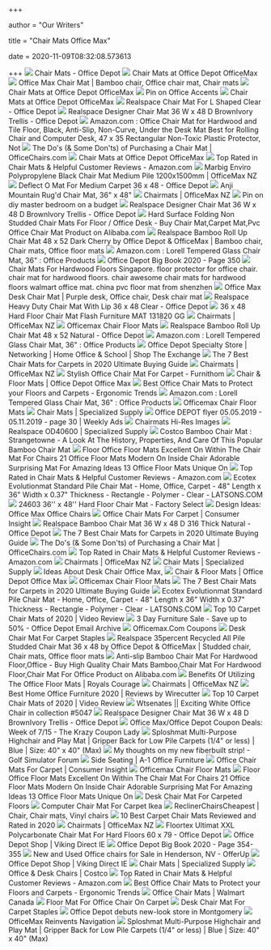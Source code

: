 +++
        
author = "Our Writers"
        
title = "Chair Mats Office Max"
        
date = 2020-11-09T08:32:08.573613
        
+++
[ ![](https://media.officedepot.com/images/t_search,f_auto/products/475627/Realspace-Chair-Mat-For-Thin-Commercial)](https://media.officedepot.com/images/t_search,f_auto/products/475627/Realspace-Chair-Mat-For-Thin-Commercial) Chair Mats - Office Depot
[ ![](https://media.officedepot.com/images/t_search,f_auto/products/142087/Realspace-Medium-Pile-Chair-Mat-With)](https://media.officedepot.com/images/t_search,f_auto/products/142087/Realspace-Medium-Pile-Chair-Mat-With) Chair Mats at Office Depot OfficeMax
[ ![](https://i.pinimg.com/originals/f4/fd/0a/f4fd0aa156df1a2cde0314b2c9e04720.jpg)](https://i.pinimg.com/originals/f4/fd/0a/f4fd0aa156df1a2cde0314b2c9e04720.jpg) Office Max Chair Mat | Bamboo chair, Office chair mat, Chair mats
[ ![](https://media.officedepot.com/image/upload/f_auto,q_auto/coremedia/resource/blob/151066/31275bc81d04e8da2791ef6acb206d61/chair-mats-data.jpg)](https://media.officedepot.com/image/upload/f_auto,q_auto/coremedia/resource/blob/151066/31275bc81d04e8da2791ef6acb206d61/chair-mats-data.jpg) Chair Mats at Office Depot OfficeMax
[ ![](https://i.pinimg.com/474x/6a/c1/ac/6ac1ac046ccb018a5514a7556febbae2.jpg)](https://i.pinimg.com/474x/6a/c1/ac/6ac1ac046ccb018a5514a7556febbae2.jpg) Pin on Office Accents
[ ![](https://media.officedepot.com/images/t_search,f_auto/products/911900/Realspace-Economy-Studded-Chair-Mat-For)](https://media.officedepot.com/images/t_search,f_auto/products/911900/Realspace-Economy-Studded-Chair-Mat-For) Chair Mats at Office Depot OfficeMax
[ ![](https://media.officedepot.com/image/upload/b_rgb:FFFFFF,c_pad,dpr_1.0,f_auto,h_1665,q_auto,w_1250/c_pad,h_1665,w_1250/v1/products/478196/478196_p_realspace_l_shaped_workstation_chair_mat?pgw=1&pgwact=1)](https://media.officedepot.com/image/upload/b_rgb:FFFFFF,c_pad,dpr_1.0,f_auto,h_1665,q_auto,w_1250/c_pad,h_1665,w_1250/v1/products/478196/478196_p_realspace_l_shaped_workstation_chair_mat?pgw=1&pgwact=1) Realspace Chair Mat For L Shaped Clear - Office Depot
[ ![](https://media.officedepot.com/image/upload/b_rgb:FFFFFF,c_pad,dpr_1.0,f_auto,h_666,q_auto,w_500/c_pad,h_666,w_500/v1/products/9260162/9260162_o03_realspace_designer_chair_mat?pgw=1)](https://media.officedepot.com/image/upload/b_rgb:FFFFFF,c_pad,dpr_1.0,f_auto,h_666,q_auto,w_500/c_pad,h_666,w_500/v1/products/9260162/9260162_o03_realspace_designer_chair_mat?pgw=1) Realspace Designer Chair Mat 36 W x 48 D BrownIvory Trellis - Office Depot
[ ![](https://images-na.ssl-images-amazon.com/images/I/71mzYmDGgRL._AC_SY355_.jpg)](https://images-na.ssl-images-amazon.com/images/I/71mzYmDGgRL._AC_SY355_.jpg) Amazon.com : Office Chair Mat for Hardwood and Tile Floor, Black,  Anti-Slip, Non-Curve, Under the Desk Mat Best for Rolling Chair and  Computer Desk, 47 x 35 Rectangular Non-Toxic Plastic Protector, Not
[ ![](https://s7d9.scene7.com/is/image/OfficeChairscom/Chair_Mats)](https://s7d9.scene7.com/is/image/OfficeChairscom/Chair_Mats) The Do's (& Some Don'ts) of Purchasing a Chair Mat | OfficeChairs.com
[ ![](https://media.officedepot.com/image/upload/f_auto,q_auto/coremedia/resource/blob/49226/cd7cf9882bc1c70b427dc33f9b929e6f/cmats-hero-banner-picture-data.jpg)](https://media.officedepot.com/image/upload/f_auto,q_auto/coremedia/resource/blob/49226/cd7cf9882bc1c70b427dc33f9b929e6f/cmats-hero-banner-picture-data.jpg) Chair Mats at Office Depot OfficeMax
[ ![](https://m.media-amazon.com/images/I/71gkGNIq4sL._AC_SX500_SY500_.jpg)](https://m.media-amazon.com/images/I/71gkGNIq4sL._AC_SX500_SY500_.jpg) Top Rated in Chair Mats & Helpful Customer Reviews - Amazon.com
[ ![](https://www.officemax.co.nz/Images/ProductImages/500/2619962.jpg)](https://www.officemax.co.nz/Images/ProductImages/500/2619962.jpg) Marbig Enviro Polypropylene Black Chair Mat Medium Pile 1200x1500mm |  OfficeMax NZ
[ ![](https://media.officedepot.com/images/t_large,f_auto/products/366228/Deflect-O-Chair-Mat-For-Medium)](https://media.officedepot.com/images/t_large,f_auto/products/366228/Deflect-O-Chair-Mat-For-Medium) Deflect O Mat For Medium Carpet 36 x 48 - Office Depot
[ ![](https://richmedia.ca-richimage.com/ImageDelivery/imageService?profileId=12026540&id=1411920&recipeId=729)](https://richmedia.ca-richimage.com/ImageDelivery/imageService?profileId=12026540&id=1411920&recipeId=729) Anji Mountain Rug'd Chair Mat, 36" x 48"
[ ![](https://www.officemax.co.nz/Images/ProductImages/250/2467461.jpg)](https://www.officemax.co.nz/Images/ProductImages/250/2467461.jpg) Chairmats | OfficeMax NZ
[ ![](https://i.pinimg.com/originals/d5/b9/74/d5b974b8dbb29e0f18bdd495a870e1e5.jpg)](https://i.pinimg.com/originals/d5/b9/74/d5b974b8dbb29e0f18bdd495a870e1e5.jpg) Pin on diy master bedroom on a budget
[ ![](https://media.officedepot.com/image/upload/b_rgb:FFFFFF,c_pad,dpr_1.0,f_auto,h_666,q_auto,w_500/c_pad,h_666,w_500/v1/products/9260162/9260162_o07_realspace_designer_chair_mat?pgw=1)](https://media.officedepot.com/image/upload/b_rgb:FFFFFF,c_pad,dpr_1.0,f_auto,h_666,q_auto,w_500/c_pad,h_666,w_500/v1/products/9260162/9260162_o07_realspace_designer_chair_mat?pgw=1) Realspace Designer Chair Mat 36 W x 48 D BrownIvory Trellis - Office Depot
[ ![](https://sc01.alicdn.com/kf/HTB1BrPCLFXXXXbkXpXXq6xXFXXXl.jpg)](https://sc01.alicdn.com/kf/HTB1BrPCLFXXXXbkXpXXq6xXFXXXl.jpg) Hard Surface Folding Non Studded Chair Mats For Floor / Office Desk - Buy Chair  Mat,Carpet Mat,Pvc Office Chair Mat Product on Alibaba.com
[ ![](https://i.pinimg.com/originals/f5/04/6c/f5046cb0c4ebbc097126b7c9079b3d66.jpg)](https://i.pinimg.com/originals/f5/04/6c/f5046cb0c4ebbc097126b7c9079b3d66.jpg) Realspace Bamboo Roll Up Chair Mat 48 x 52 Dark Cherry by Office Depot &  OfficeMax | Bamboo chair, Chair mats, Office floor mats
[ ![](https://m.media-amazon.com/images/S/aplus-media/sota/ae2ef8b4-f8f3-489a-a340-2ded192177ab.__CR0,0,2000,2000_PT0_SX300_V1___.jpg)](https://m.media-amazon.com/images/S/aplus-media/sota/ae2ef8b4-f8f3-489a-a340-2ded192177ab.__CR0,0,2000,2000_PT0_SX300_V1___.jpg) Amazon.com : Lorell Tempered Glass Chair Mat, 36" : Office Products
[ ![](https://view.publitas.com/27642/977329/pages/6010dd1e-1145-400e-b0be-51fd94876a1b-at1000.jpg)](https://view.publitas.com/27642/977329/pages/6010dd1e-1145-400e-b0be-51fd94876a1b-at1000.jpg) Office Depot Big Book 2020 - Page 350
[ ![](http://solarindaba.com/i/2018/06/x-hard-floor-chair-mat-z-line-designs-inc-for-hardwood-amazon-hardwoodchairmat-mats-floors-reviews-ikea-singapore-costco-staples-officemax-desk-plastic-view-large-image.jpg)](http://solarindaba.com/i/2018/06/x-hard-floor-chair-mat-z-line-designs-inc-for-hardwood-amazon-hardwoodchairmat-mats-floors-reviews-ikea-singapore-costco-staples-officemax-desk-plastic-view-large-image.jpg) Chair Mats For Hardwood Floors Singapore. floor protector for office chair. chair  mat for hardwood floors. chair awesome chair mats for hardwood floors  walmart office mat. china pvc floor mat from shenzhen
[ ![](https://i.pinimg.com/originals/c5/72/7e/c5727eb8c0e1d379612fd14166365298.jpg)](https://i.pinimg.com/originals/c5/72/7e/c5727eb8c0e1d379612fd14166365298.jpg) Office Max Desk Chair Mat | Purple desk, Office chair, Desk chair mat
[ ![](https://media.officedepot.com/image/upload/b_rgb:FFFFFF,c_pad,dpr_1.0,f_auto,h_666,q_auto,w_500/c_pad,h_666,w_500/v1/products/9501412/9501412_o01?pgw=1)](https://media.officedepot.com/image/upload/b_rgb:FFFFFF,c_pad,dpr_1.0,f_auto,h_666,q_auto,w_500/c_pad,h_666,w_500/v1/products/9501412/9501412_o01?pgw=1) Realspace Heavy Duty Chair Mat With Lip 36 x 48 Clear - Office Depot
[ ![](https://www.totallyfurniture.com/pub/media/catalog/product/h/t/httpssep.yimg.comaytotallyfurniture36-x-48-hard-floor-chair-mat-flash-furniture-mat-131820-gg-5.gif)](https://www.totallyfurniture.com/pub/media/catalog/product/h/t/httpssep.yimg.comaytotallyfurniture36-x-48-hard-floor-chair-mat-flash-furniture-mat-131820-gg-5.gif) 36 x 48 Hard Floor Chair Mat Flash Furniture MAT 131820 GG
[ ![](https://www.officemax.co.nz/Images/ProductImages/250/2467402.jpg)](https://www.officemax.co.nz/Images/ProductImages/250/2467402.jpg) Chairmats | OfficeMax NZ
[ ![](http://www.goodofficechairs.com/images/officemax-chair-floor-mats.jpg)](http://www.goodofficechairs.com/images/officemax-chair-floor-mats.jpg) Officemax Chair Floor Mats
[ ![](https://media.officedepot.com/image/upload/b_rgb:FFFFFF,c_pad,dpr_1.0,f_auto,h_666,q_auto,w_500/c_pad,h_666,w_500/v1/products/1345716/1345716_o02_48x52_bamboo_roll_up_chairmat?pgw=1)](https://media.officedepot.com/image/upload/b_rgb:FFFFFF,c_pad,dpr_1.0,f_auto,h_666,q_auto,w_500/c_pad,h_666,w_500/v1/products/1345716/1345716_o02_48x52_bamboo_roll_up_chairmat?pgw=1) Realspace Bamboo Roll Up Chair Mat 48 x 52 Natural - Office Depot
[ ![](https://m.media-amazon.com/images/I/81Oj7u5S4uL._AC_SS350_.jpg)](https://m.media-amazon.com/images/I/81Oj7u5S4uL._AC_SS350_.jpg) Amazon.com : Lorell Tempered Glass Chair Mat, 36" : Office Products
[ ![](https://www.shopmyexchange.com/products/images/xlarge/6625773_0000.jpg)](https://www.shopmyexchange.com/products/images/xlarge/6625773_0000.jpg) Office Depot Specialty Store | Networking | Home Office & School | Shop The  Exchange
[ ![](https://i2.wp.com/www.futurehorizons.net/wp-content/uploads/2018/10/best-chair-mats-for-carpets.jpg?fit=916%2C461&ssl=1)](https://i2.wp.com/www.futurehorizons.net/wp-content/uploads/2018/10/best-chair-mats-for-carpets.jpg?fit=916%2C461&ssl=1) The 7 Best Chair Mats for Carpets in 2020 Ultimate Buying Guide
[ ![](https://www.officemax.co.nz/Images/ProductImages/250/2467437.jpg)](https://www.officemax.co.nz/Images/ProductImages/250/2467437.jpg) Chairmats | OfficeMax NZ
[ ![](https://lh3.googleusercontent.com/proxy/A7xZj91aZfkys0PKqeYVMykBe1sTQFbF4hU0SImpDvTzk9YRVKKebr_IG_zfDv-TgAlxLm5dqnrO_y-9fPZruis8Xvo5GFsrUm6Xmp2zt9eqTSqpUgjtyFOlJu-WVYAoI11frVqruTgu1fWN1M_tCHttaN0N5cufD5ZQX1GG3iM=s0-d)](https://lh3.googleusercontent.com/proxy/A7xZj91aZfkys0PKqeYVMykBe1sTQFbF4hU0SImpDvTzk9YRVKKebr_IG_zfDv-TgAlxLm5dqnrO_y-9fPZruis8Xvo5GFsrUm6Xmp2zt9eqTSqpUgjtyFOlJu-WVYAoI11frVqruTgu1fWN1M_tCHttaN0N5cufD5ZQX1GG3iM=s0-d) Stylish Office Chair Mat For Carpet - Furnithom
[ ![](https://media.officedepot.com/images/t_search,f_auto/products/906946/MA-Matting-Brush-Hog-Floor-Mat)](https://media.officedepot.com/images/t_search,f_auto/products/906946/MA-Matting-Brush-Hog-Floor-Mat) Chair & Floor Mats | Office Depot Office Max
[ ![](http://ergonomictrends.com/wp-content/uploads/2019/09/best-office-chair-floor-mats.jpg)](http://ergonomictrends.com/wp-content/uploads/2019/09/best-office-chair-floor-mats.jpg) Best Office Chair Mats to Protect your Floors and Carpets - Ergonomic Trends
[ ![](https://m.media-amazon.com/images/I/71cNIHho2GL._AC_SS350_.jpg)](https://m.media-amazon.com/images/I/71cNIHho2GL._AC_SS350_.jpg) Amazon.com : Lorell Tempered Glass Chair Mat, 36" : Office Products
[ ![](http://www.goodofficechairs.com/images/pvc-officemax-chair-floor-mats.jpg)](http://www.goodofficechairs.com/images/pvc-officemax-chair-floor-mats.jpg) Officemax Chair Floor Mats
[ ![](https://www.s2marketplace.com/ASSETS/IMAGES/ITEMS/LIST_DISPLAY/OD64425_image.jpg)](https://www.s2marketplace.com/ASSETS/IMAGES/ITEMS/LIST_DISPLAY/OD64425_image.jpg) Chair Mats | Specialized Supply
[ ![](https://weekly-ads.us/public/gimg/8/8/0/3/8/4/880384-900-100000.jpg)](https://weekly-ads.us/public/gimg/8/8/0/3/8/4/880384-900-100000.jpg) Office DEPOT flyer 05.05.2019 - 05.11.2019 - page 30 | Weekly Ads
[ ![](http://familyranchinc.com/products/pc/catalog/hi-res/chairmats/CM11142PC.jpg)](http://familyranchinc.com/products/pc/catalog/hi-res/chairmats/CM11142PC.jpg) Chairmats Hi-Res Images
[ ![](https://www.s2marketplace.com//ASSETS/IMAGES/ITEMS/ZOOM/OD40600_image.jpg)](https://www.s2marketplace.com//ASSETS/IMAGES/ITEMS/ZOOM/OD40600_image.jpg) Realspace OD40600 | Specialized Supply
[ ![](https://www.jimmyssliceventuracrafteats.com/wp-content/uploads/2018/11/Costco-Bamboo-Chair-Mat.jpg)](https://www.jimmyssliceventuracrafteats.com/wp-content/uploads/2018/11/Costco-Bamboo-Chair-Mat.jpg) Costco Bamboo Chair Mat : Strangetowne - A Look At The History, Properties,  And Care Of This Popular Bamboo Chair Mat
[ ![](http://www.ihis.info/wp-content/uploads/2018/06/office-floor-mats-contemporary-on-throughout-chair-are-desk-by-american-2.jpg)](http://www.ihis.info/wp-content/uploads/2018/06/office-floor-mats-contemporary-on-throughout-chair-are-desk-by-american-2.jpg) Floor Office Floor Mats Excellent On Within The Chair Mat For Chairs 21  Office Floor Mats Modern On Inside Chair Adorable Surprising Mat For  Amazing Ideas 13 Office Floor Mats Unique On
[ ![](https://m.media-amazon.com/images/I/71YfNzzddAL._AC_SX500_SY500_.jpg)](https://m.media-amazon.com/images/I/71YfNzzddAL._AC_SX500_SY500_.jpg) Top Rated in Chair Mats & Helpful Customer Reviews - Amazon.com
[ ![](https://content.etilize.com/Maximum/1028853866.jpg)](https://content.etilize.com/Maximum/1028853866.jpg) Ecotex Evolutionmat Standard Pile Chair Mat - Home, Office, Carpet - 48"  Length x 36" Width x 0.37" Thickness - Rectangle - Polymer - Clear -  LATSONS.COM
[ ![](http://cdn.shopify.com/s/files/1/0878/3252/products/MAT-131820-GG_grande.jpg?v=1466779847)](http://cdn.shopify.com/s/files/1/0878/3252/products/MAT-131820-GG_grande.jpg?v=1466779847) 24603 36'' x 48'' Hard Floor Chair Mat - Factory Select
[ ![](https://andykline.co/wp-content/uploads/2020/01/astounding-office-depot-desk-chairs-furniture-max-engaging-executive-shelves-chair-wheels-cushion-mats-for-carpet-home-without-seat-cover-angel-queen-small.jpeg)](https://andykline.co/wp-content/uploads/2020/01/astounding-office-depot-desk-chairs-furniture-max-engaging-executive-shelves-chair-wheels-cushion-mats-for-carpet-home-without-seat-cover-angel-queen-small.jpeg) Design Ideas: Office Max Office Chairs
[ ![](https://lovehijrah.id/wp-content/uploads/2017/09/Best-Office-Chair-Mat.jpeg)](https://lovehijrah.id/wp-content/uploads/2017/09/Best-Office-Chair-Mat.jpeg) Office Chair Mats For Carpet | Consumer Insight
[ ![](https://media.officedepot.com/image/upload/b_rgb:FFFFFF,c_pad,dpr_1.0,f_auto,h_666,q_auto,w_500/c_pad,h_666,w_500/v1/products/459806/459806_p_realspace_bamboo_chair_mat?pgw=1)](https://media.officedepot.com/image/upload/b_rgb:FFFFFF,c_pad,dpr_1.0,f_auto,h_666,q_auto,w_500/c_pad,h_666,w_500/v1/products/459806/459806_p_realspace_bamboo_chair_mat?pgw=1) Realspace Bamboo Chair Mat 36 W x 48 D 316 Thick Natural - Office Depot
[ ![](https://i2.wp.com/m.media-amazon.com/images/I/51x5o7t1caL.jpg?ssl=1)](https://i2.wp.com/m.media-amazon.com/images/I/51x5o7t1caL.jpg?ssl=1) The 7 Best Chair Mats for Carpets in 2020 Ultimate Buying Guide
[ ![](https://s7d9.scene7.com/is/image/OfficeChairscom/DEF-meridian-fea1_zom?hei=200&id=pROrb3&fmt=jpg&fit=constrain,1&wid=394&hei=394)](https://s7d9.scene7.com/is/image/OfficeChairscom/DEF-meridian-fea1_zom?hei=200&id=pROrb3&fmt=jpg&fit=constrain,1&wid=394&hei=394) The Do's (& Some Don'ts) of Purchasing a Chair Mat | OfficeChairs.com
[ ![](https://m.media-amazon.com/images/I/61QfsL6kK1L._AC_SX500_SY500_.jpg)](https://m.media-amazon.com/images/I/61QfsL6kK1L._AC_SX500_SY500_.jpg) Top Rated in Chair Mats & Helpful Customer Reviews - Amazon.com
[ ![](https://www.officemax.co.nz/Images/ProductImages/250/2663252.jpg)](https://www.officemax.co.nz/Images/ProductImages/250/2663252.jpg) Chairmats | OfficeMax NZ
[ ![](https://www.s2marketplace.com/ASSETS/IMAGES/ITEMS/LIST_DISPLAY/OD40620_image.jpg)](https://www.s2marketplace.com/ASSETS/IMAGES/ITEMS/LIST_DISPLAY/OD40620_image.jpg) Chair Mats | Specialized Supply
[ ![](http://venettaluellen.co/wp-content/uploads/2019/02/desk-chairs-office-max-desk-chair-chairs-mats-impressive-alluring-officemax-desks-and-chairs-officemax-ergonomic-desk-chairs.jpg)](http://venettaluellen.co/wp-content/uploads/2019/02/desk-chairs-office-max-desk-chair-chairs-mats-impressive-alluring-officemax-desks-and-chairs-officemax-ergonomic-desk-chairs.jpg) Ideas About Desk Chair Office Max,
[ ![](https://media.officedepot.com/images/t_search,f_auto/products/2304578/MA-Matting-WaterHog-Diamond-Classic-Floor)](https://media.officedepot.com/images/t_search,f_auto/products/2304578/MA-Matting-WaterHog-Diamond-Classic-Floor) Chair & Floor Mats | Office Depot Office Max
[ ![](http://www.goodofficechairs.com/images/mammoth-officemax-chair-floor-mats.jpg)](http://www.goodofficechairs.com/images/mammoth-officemax-chair-floor-mats.jpg) Officemax Chair Floor Mats
[ ![](https://i0.wp.com/m.media-amazon.com/images/I/51SHIi2aWJL.jpg?ssl=1)](https://i0.wp.com/m.media-amazon.com/images/I/51SHIi2aWJL.jpg?ssl=1) The 7 Best Chair Mats for Carpets in 2020 Ultimate Buying Guide
[ ![](https://content.etilize.com/Life-Style/Maximum/1028853866.jpg)](https://content.etilize.com/Life-Style/Maximum/1028853866.jpg) Ecotex Evolutionmat Standard Pile Chair Mat - Home, Office, Carpet - 48"  Length x 36" Width x 0.37" Thickness - Rectangle - Polymer - Clear -  LATSONS.COM
[ ![](https://images.ezvid.com/image/upload/fl_immutable_cache/e_trim/c_pad,f_auto,h_270,q_auto:eco/snahqnc1vy5qm1ogqwe6)](https://images.ezvid.com/image/upload/fl_immutable_cache/e_trim/c_pad,f_auto,h_270,q_auto:eco/snahqnc1vy5qm1ogqwe6) Top 10 Carpet Chair Mats of 2020 | Video Review
[ ![](https://emailtuna.com/images/preview/330/330241-office-depot-3-day-furniture.jpg)](https://emailtuna.com/images/preview/330/330241-office-depot-3-day-furniture.jpg) 3 Day Furniture Sale - Save up to 50% - Office Depot Email Archive
[ ![](https://cdn.slidesharecdn.com/ss_thumbnails/officemax-comcoupons-091228235145-phpapp01-thumbnail-4.jpg?cb=1262044320)](https://cdn.slidesharecdn.com/ss_thumbnails/officemax-comcoupons-091228235145-phpapp01-thumbnail-4.jpg?cb=1262044320) Officemax.Com Coupons
[ ![](https://kymmenen.co/wp-content/uploads/2019/06/office-max-desk-chairs-adorable-furniture-tables-chair-mats-for-carpet-depot-standing-computer.jpeg)](https://kymmenen.co/wp-content/uploads/2019/06/office-max-desk-chairs-adorable-furniture-tables-chair-mats-for-carpet-depot-standing-computer.jpeg) Desk Chair Mat For Carpet Staples
[ ![](https://i.pinimg.com/236x/25/c3/72/25c372e2997623065962a193283c69b4--chair-mats-office-depot.jpg)](https://i.pinimg.com/236x/25/c3/72/25c372e2997623065962a193283c69b4--chair-mats-office-depot.jpg) Realspace 35percent Recycled All Pile Studded Chair Mat 36 x 48 by Office  Depot & OfficeMax | Studded chair, Chair mats, Office floor mats
[ ![](https://sc01.alicdn.com/kf/HTB1DaJiRVXXXXa5XXXXq6xXFXXXW.jpg)](https://sc01.alicdn.com/kf/HTB1DaJiRVXXXXa5XXXXq6xXFXXXW.jpg) Anti-slip Bamboo Chair Mat For Hardwood Floor,Office - Buy High Quality Chair  Mats Bamboo,Chair Mat For Hardwood Floor,Chair Mat For Office Product on  Alibaba.com
[ ![](https://laperla-london.com/wp-content/uploads/2017/11/Custom-Floor-Mats-for-Office.jpg)](https://laperla-london.com/wp-content/uploads/2017/11/Custom-Floor-Mats-for-Office.jpg) Benefits Of Utilizing The Office Floor Mats | Royals Courage
[ ![](https://www.officemax.co.nz/Images/ProductImages/250/2424320.jpg)](https://www.officemax.co.nz/Images/ProductImages/250/2424320.jpg) Chairmats | OfficeMax NZ
[ ![](https://cdn.thewirecutter.com/wp-content/uploads/2016/06/01-home-office-furniture-630.jpg)](https://cdn.thewirecutter.com/wp-content/uploads/2016/06/01-home-office-furniture-630.jpg) Best Home Office Furniture 2020 | Reviews by Wirecutter
[ ![](https://i.ytimg.com/vi/Td7Wpjhea5Q/maxresdefault.jpg)](https://i.ytimg.com/vi/Td7Wpjhea5Q/maxresdefault.jpg) Top 10 Carpet Chair Mats of 2020 | Video Review
[ ![](http://www.savvy-foods.com/p/2016/12/costco-chair-mat-desk-floor-mat-for-carpet-plastic-chair-mat-for-carpet-chair-floor-mat-for-carpet-chair-carpet-protector-desk-chair-carpet-protector-clear-chair-mat-heavy-duty-office-chair-m.jpg)](http://www.savvy-foods.com/p/2016/12/costco-chair-mat-desk-floor-mat-for-carpet-plastic-chair-mat-for-carpet-chair-floor-mat-for-carpet-chair-carpet-protector-desk-chair-carpet-protector-clear-chair-mat-heavy-duty-office-chair-m.jpg) Wtsenates || Exciting White Office Chair in collection #5047
[ ![](https://media.officedepot.com/images/t_large,f_auto/products/9260162/Realspace-Designer-Chair-Mat-36-W)](https://media.officedepot.com/images/t_large,f_auto/products/9260162/Realspace-Designer-Chair-Mat-36-W) Realspace Designer Chair Mat 36 W x 48 D BrownIvory Trellis - Office Depot
[ ![](https://prod-cdn-thekrazycouponlady.imgix.net/wp-content/uploads/2018/07/office-depot-ruler-1531688731.jpg?auto=compress,format&fit=max)](https://prod-cdn-thekrazycouponlady.imgix.net/wp-content/uploads/2018/07/office-depot-ruler-1531688731.jpg?auto=compress,format&fit=max) Office Max/Office Depot Coupon Deals: Week of 7/15 - The Krazy Coupon Lady
[ ![](https://cdn11.bigcommerce.com/s-fjwps1jbkv/images/stencil/350x350/products/191/1155/114040PRV_1__96993.1583936406.jpg?c=2)](https://cdn11.bigcommerce.com/s-fjwps1jbkv/images/stencil/350x350/products/191/1155/114040PRV_1__96993.1583936406.jpg?c=2) Sploshmat Multi-Purpose Highchair and Play Mat | Gripper Back for Low Pile  Carpets (1/4" or less) | Blue | Size: 40" x 40" (Max)
[ ![](https://golfsimulatorforum.com/filedata/fetch?id=209133&d=1559821583)](https://golfsimulatorforum.com/filedata/fetch?id=209133&d=1559821583) My thoughts on my new fiberbuilt strip! - Golf Simulator Forum
[ ![](https://a1furnituremidland.com/files/2015/07/milano.jpg)](https://a1furnituremidland.com/files/2015/07/milano.jpg) Side Seating | A-1 Office Furniture
[ ![](https://lovehijrah.id/wp-content/uploads/2017/09/Bamboo-Office-Chair-Mat.jpg)](https://lovehijrah.id/wp-content/uploads/2017/09/Bamboo-Office-Chair-Mat.jpg) Office Chair Mats For Carpet | Consumer Insight
[ ![](http://www.goodofficechairs.com/images/ultimat-anti-officemax-chair-floor-mats.jpg)](http://www.goodofficechairs.com/images/ultimat-anti-officemax-chair-floor-mats.jpg) Officemax Chair Floor Mats
[ ![](http://www.ihis.info/wp-content/uploads/2018/06/office-floor-mats-interesting-on-and-chair-19.jpg)](http://www.ihis.info/wp-content/uploads/2018/06/office-floor-mats-interesting-on-and-chair-19.jpg) Floor Office Floor Mats Excellent On Within The Chair Mat For Chairs 21  Office Floor Mats Modern On Inside Chair Adorable Surprising Mat For  Amazing Ideas 13 Office Floor Mats Unique On
[ ![](https://lebend.co/wp-content/uploads/2019/11/office-depot-desk-chair-mats-floor-max-for-carpet-architectures-furniture-plastic-chairs.jpeg)](https://lebend.co/wp-content/uploads/2019/11/office-depot-desk-chair-mats-floor-max-for-carpet-architectures-furniture-plastic-chairs.jpeg) Desk Chair Mat For Carpeted Floors
[ ![](https://i.pinimg.com/originals/6b/e1/43/6be14315e0d02f688dacc23a3d4b95df.jpg)](https://i.pinimg.com/originals/6b/e1/43/6be14315e0d02f688dacc23a3d4b95df.jpg) Computer Chair Mat For Carpet Ikea
[ ![](https://i.pinimg.com/originals/39/4d/de/394dde3a4fbd59434ee4b96de922f027.jpg)](https://i.pinimg.com/originals/39/4d/de/394dde3a4fbd59434ee4b96de922f027.jpg) ReclinerChairsCheapest | Chair, Chair mats, Vinyl chairs
[ ![](https://www.theworkbuzz.com/wp-content/uploads/2020/02/amazonbasics-polycarbonate-office-carpet-chair-mats.jpg)](https://www.theworkbuzz.com/wp-content/uploads/2020/02/amazonbasics-polycarbonate-office-carpet-chair-mats.jpg) 10 Best Carpet Chair Mats Reviewed and Rated in 2020
[ ![](https://www.officemax.co.nz/Images/ProductImages/250/2619939.jpg)](https://www.officemax.co.nz/Images/ProductImages/250/2619939.jpg) Chairmats | OfficeMax NZ
[ ![](https://media.officedepot.com/image/upload/b_rgb:FFFFFF,c_pad,dpr_1.0,f_auto,h_1665,q_auto,w_1250/c_pad,h_1665,w_1250/v1/products/108763/108763_o01_floortex_phthalate_free_chair_mats_013020?pgw=1&pgwact=1)](https://media.officedepot.com/image/upload/b_rgb:FFFFFF,c_pad,dpr_1.0,f_auto,h_1665,q_auto,w_1250/c_pad,h_1665,w_1250/v1/products/108763/108763_o01_floortex_phthalate_free_chair_mats_013020?pgw=1&pgwact=1) Floortex Ultimat XXL Polycarbonate Chair Mat For Hard Floors 60 x 79 - Office  Depot
[ ![](https://www.vikingdirect.ie/medias/sys_master/images/images/h04/hf4/9095611514910/hb-officedepot-shop-HGVD.jpg)](https://www.vikingdirect.ie/medias/sys_master/images/images/h04/hf4/9095611514910/hb-officedepot-shop-HGVD.jpg) Office Depot Shop | Viking Direct IE
[ ![](https://view.publitas.com/27642/977329/pages/f3c62c2a-5ad8-46a5-be3b-d3f200dc21e5-at600.jpg)](https://view.publitas.com/27642/977329/pages/f3c62c2a-5ad8-46a5-be3b-d3f200dc21e5-at600.jpg) Office Depot Big Book 2020 - Page 354-355
[ ![](https://photos.offerup.com/74sU-APFhOwtWl7-O-dIhpOFaag=/300x633/1e61/1e61ab7f10994926965d39b84632bf08.jpg)](https://photos.offerup.com/74sU-APFhOwtWl7-O-dIhpOFaag=/300x633/1e61/1e61ab7f10994926965d39b84632bf08.jpg) New and Used Office chairs for Sale in Henderson, NV - OfferUp
[ ![](https://www.vikingdirect.ie/medias/sys_master/images/images/h3c/haf/9095607812126/cat6-officedepot-shop-HGVD.png)](https://www.vikingdirect.ie/medias/sys_master/images/images/h3c/haf/9095607812126/cat6-officedepot-shop-HGVD.png) Office Depot Shop | Viking Direct IE
[ ![](https://www.s2marketplace.com/ASSETS/IMAGES/ITEMS/LIST_DISPLAY/CM17443F_image.jpg)](https://www.s2marketplace.com/ASSETS/IMAGES/ITEMS/LIST_DISPLAY/CM17443F_image.jpg) Chair Mats | Specialized Supply
[ ![](https://images.costco-static.com/ImageDelivery/imageService?profileId=12026540&imageId=559290-847__1&recipeName=350)](https://images.costco-static.com/ImageDelivery/imageService?profileId=12026540&imageId=559290-847__1&recipeName=350) Office & Desk Chairs | Costco
[ ![](https://m.media-amazon.com/images/I/710BzpOpMeL._AC_SX500_SY500_.jpg)](https://m.media-amazon.com/images/I/710BzpOpMeL._AC_SX500_SY500_.jpg) Top Rated in Chair Mats & Helpful Customer Reviews - Amazon.com
[ ![](http://ergonomictrends.com/wp-content/uploads/2019/09/types-of-office-chair-mats-shapes.jpg)](http://ergonomictrends.com/wp-content/uploads/2019/09/types-of-office-chair-mats-shapes.jpg) Best Office Chair Mats to Protect your Floors and Carpets - Ergonomic Trends
[ ![](https://i5.walmartimages.com/asr/8919bbe5-2df2-402d-9253-2beb334e5536_1.fef03a26b19290d2118f4d8240766fb2.jpeg?odnBg=ffffff&odnBound=200)](https://i5.walmartimages.com/asr/8919bbe5-2df2-402d-9253-2beb334e5536_1.fef03a26b19290d2118f4d8240766fb2.jpeg?odnBg=ffffff&odnBound=200) Office Chair Mats | Walmart Canada
[ ![](https://i.pinimg.com/474x/6f/1d/b9/6f1db91bcd65bab0b3e04c2e3c56ff4e.jpg)](https://i.pinimg.com/474x/6f/1d/b9/6f1db91bcd65bab0b3e04c2e3c56ff4e.jpg) Floor Mat For Office Chair On Carpet
[ ![](https://lebend.co/wp-content/uploads/2019/11/office-max-desk-chair-mats-floor-depot-for-carpet-architectures-furniture-hardwood-regard-measurements-protector-staples-small-anti.jpeg)](https://lebend.co/wp-content/uploads/2019/11/office-max-desk-chair-mats-floor-depot-for-carpet-architectures-furniture-hardwood-regard-measurements-protector-staples-small-anti.jpeg) Desk Chair Mat For Carpet Staples
[ ![](https://www.gannett-cdn.com/-mm-/c3c1e22b1a53652a77fcb5bf66b6bffc54d34bc1/c=0-121-2400-1477/local/-/media/2016/12/20/Montgomery/Montgomery/636178187947212058-121916OfficeDepot01.jpg)](https://www.gannett-cdn.com/-mm-/c3c1e22b1a53652a77fcb5bf66b6bffc54d34bc1/c=0-121-2400-1477/local/-/media/2016/12/20/Montgomery/Montgomery/636178187947212058-121916OfficeDepot01.jpg) Office Depot debuts new-look store in Montgomery
[ ![](https://www.elasticpath.com/sites/default/files/getelastic/office-depot.jpg)](https://www.elasticpath.com/sites/default/files/getelastic/office-depot.jpg) OfficeMax Reinvents Navigation
[ ![](https://cdn11.bigcommerce.com/s-fjwps1jbkv/images/stencil/1280x1280/products/189/1121/114040PBV_2__59791.1556205832.jpg?c=2?imbypass=on)](https://cdn11.bigcommerce.com/s-fjwps1jbkv/images/stencil/1280x1280/products/189/1121/114040PBV_2__59791.1556205832.jpg?c=2?imbypass=on) Sploshmat Multi-Purpose Highchair and Play Mat | Gripper Back for Low Pile  Carpets (1/4" or less) | Blue | Size: 40" x 40" (Max)
